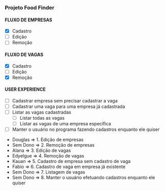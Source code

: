 ### Projeto Food Finder

#### FLUXO DE EMPRESAS
- [x] Cadastro
- [ ] Edição
- [ ] Remoção
#### FLUXO DE VAGAS
- [x] Cadastro
- [ ] Edição
- [x] Remoção

#### USER EXPERIENCE
- [ ] Cadastrar empresa sem precisar cadastrar a vaga
- [ ] Cadastrar uma vaga para uma empresa já cadastrada
- [ ] Listar as vagas cadastradas
  - [ ] Listar todas as vagas
  - [ ] Listar as vagas de uma empresa específica
- [ ] Manter o usuário no programa fazendo cadastros enquanto ele quiser

- Douglas => 1. Edição de empresas
- Sem Dono => 2. Remoção de empresas
- Alana => 3. Edição de vagas
- Edyelgue => 4. Remoção de vagas
- Kauan => 5. Cadastro de empresa sem cadastro de vaga
- Fabio => 6. Cadastro de vaga em empresa já existente
- Sem Dono => 7. Listagem de vagas
- Sem Dono => 8. Manter o usuário efetuando cadastros enquanto ele quiser